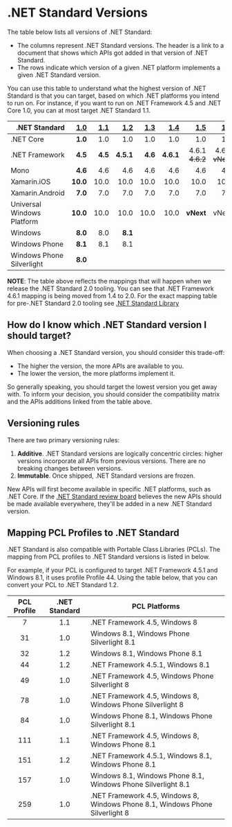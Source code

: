 # .NET Standard Versions

The table below lists all versions of .NET Standard:

* The columns represent .NET Standard versions. The header is a link to a
  document that shows which APIs got added in that version of .NET Standard.
* The rows indicate which version of a given .NET platform implements a given
  .NET Standard version.

You can use this table to understand what the highest version of .NET Standard
is that you can target, based on which .NET platforms you intend to run on. For
instance, if you want to run on .NET Framework 4.5 and .NET Core 1.0, you can at
most target .NET Standard 1.1.

|<div align="right">.NET Standard</div>| [1.0]    | [1.1] | [1.2]   | [1.3]  | [1.4]| [1.5]| [1.6]| [2.0]|
|:--------------------------|---------:|------:|--------:|-------:|-----:|-----:|-----:|-----:|
|.NET Core                  |   **1.0**|    1.0|      1.0|     1.0|      1.0|   1.0|   1.0|   **2.0**|
|.NET Framework             |   **4.5**|**4.5**|**4.5.1**| **4.6**|**4.6.1**|4.6.1 ~~4.6.2~~|4.6.1 ~~vNext~~|4.6.1|
|Mono                       |   **4.6**|    4.6|      4.6|     4.6|   4.6|   4.6|   4.6| **vNext**|
|Xamarin.iOS                |  **10.0**|   10.0|     10.0|    10.0|  10.0|  10.0|  10.0| **vNext**|
|Xamarin.Android            |   **7.0**|    7.0|      7.0|     7.0|   7.0|   7.0|   7.0| **vNext**|
|Universal Windows Platform |  **10.0**|   10.0|     10.0|    10.0|  10.0| **vNext**| vNext| vNext|
|Windows                    |   **8.0**|    8.0|  **8.1**|        |      |      |      |      |
|Windows Phone              |   **8.1**|    8.1|      8.1|        |      |      |      |      |
|Windows Phone Silverlight  |   **8.0**|       |         |        |      |      |      |      |

[1.0]: versions/netstandard1.0.md
[1.1]: versions/netstandard1.1.md
[1.2]: versions/netstandard1.2.md
[1.3]: versions/netstandard1.3.md
[1.4]: versions/netstandard1.4.md
[1.5]: versions/netstandard1.5.md
[1.6]: versions/netstandard1.6.md
[2.0]: versions/netstandard2.0.md

**NOTE**: The table above reflects the mappings that will happen when we release the
.NET Standard 2.0 tooling. You can see that .NET Framework 4.6.1 mapping is being moved from
1.4 to 2.0. For the exact mapping table for pre-.NET Standard 2.0 tooling see [.NET Standard Library](https://docs.microsoft.com/en-us/dotnet/articles/standard/library)

## How do I know which .NET Standard version I should target?

When choosing a .NET Standard version, you should consider this trade-off:

* The higher the version, the more APIs are available to you.
* The lower the version, the more platforms implement it.

So generally speaking, you should target the lowest version you get away with.
To inform your decision, you should consider the compatibility matrix and the
APIs additions linked from the table above.

## Versioning rules

There are two primary versioning rules:

1. **Additive**. .NET Standard versions are logically concentric circles: higher
   versions incorporate all APIs from previous versions. There are no breaking
   changes between versions.
2. **Immutable**. Once shipped, .NET Standard versions are frozen.

New APIs will first become available in specific .NET platforms, such as .NET
Core. If the [.NET Standard review board][netstandard-board] believes the new
APIs should be made available everywhere, they'll be added in a new .NET
Standard version.

[netstandard-board]: review-board/README.md

## Mapping PCL Profiles to .NET Standard

.NET Standard is also compatible with Portable Class Libraries (PCLs). The
mapping from PCL profiles to .NET Standard versions is listed in below.

For example, if your PCL is configured to target .NET Framework 4.5.1 and
Windows 8.1, it uses profile Profile 44. Using the table below, that you can
convert your PCL to .NET Standard 1.2.

| PCL Profile | .NET Standard | PCL Platforms
|:-----------:|:-------------:|------------------------------------------------------------------------------
| 7           | 1.1           | .NET Framework 4.5, Windows 8
| 31          | 1.0           | Windows 8.1, Windows Phone Silverlight 8.1
| 32          | 1.2           | Windows 8.1, Windows Phone 8.1
| 44          | 1.2           | .NET Framework 4.5.1, Windows 8.1
| 49          | 1.0           | .NET Framework 4.5, Windows Phone Silverlight 8
| 78          | 1.0           | .NET Framework 4.5, Windows 8, Windows Phone Silverlight 8
| 84          | 1.0           | Windows Phone 8.1, Windows Phone Silverlight 8.1
| 111         | 1.1           | .NET Framework 4.5, Windows 8, Windows Phone 8.1
| 151         | 1.2           | .NET Framework 4.5.1, Windows 8.1, Windows Phone 8.1
| 157         | 1.0           | Windows 8.1, Windows Phone 8.1, Windows Phone Silverlight 8.1
| 259         | 1.0           | .NET Framework 4.5, Windows 8, Windows Phone 8.1, Windows Phone Silverlight 8
